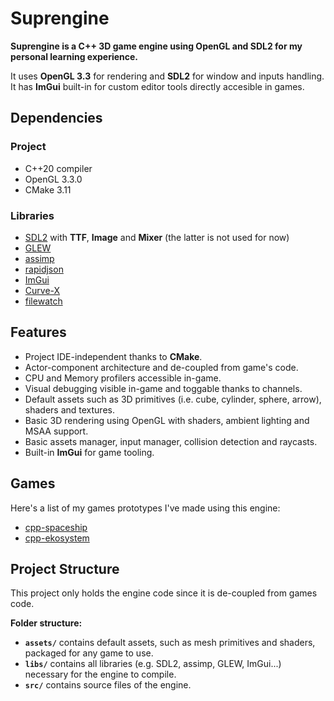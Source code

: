 # Suprengine
**Suprengine is a C++ 3D game engine using OpenGL and SDL2 for my personal learning experience.**

It uses **OpenGL 3.3** for rendering and **SDL2** for window and inputs handling. It has **ImGui** built-in for custom editor tools directly accesible in games.

## Dependencies
### Project
+ C++20 compiler
+ OpenGL 3.3.0
+ CMake 3.11

### Libraries
+ [SDL2](https://github.com/libsdl-org/SDL) with **TTF**, **Image** and **Mixer** (the latter is not used for now)
+ [GLEW](https://github.com/nigels-com/glew)
+ [assimp](https://github.com/assimp/assimp)
+ [rapidjson](https://github.com/Tencent/rapidjson)
+ [ImGui](https://github.com/ocornut/imgui/)
+ [Curve-X](https://github.com/arkaht/cpp-curve-x)
+ [filewatch](https://github.com/ThomasMonkman/filewatch)

## Features
+ Project IDE-independent thanks to **CMake**.
+ Actor-component architecture and de-coupled from game's code.
+ CPU and Memory profilers accessible in-game.
+ Visual debugging visible in-game and toggable thanks to channels.
+ Default assets such as 3D primitives (i.e. cube, cylinder, sphere, arrow), shaders and textures.
+ Basic 3D rendering using OpenGL with shaders, ambient lighting and MSAA support.
+ Basic assets manager, input manager, collision detection and raycasts.
+ Built-in **ImGui** for game tooling.

## Games
Here's a list of my games prototypes I've made using this engine:
+ [cpp-spaceship](https://github.com/arkaht/cpp-spaceship)
+ [cpp-ekosystem](https://github.com/arkaht/cpp-ekosystem)

## Project Structure
This project only holds the engine code since it is de-coupled from games code.

**Folder structure:**
+ **`assets/`** contains default assets, such as mesh primitives and shaders, packaged for any game to use.
+ **`libs/`** contains all libraries (e.g. SDL2, assimp, GLEW, ImGui...) necessary for the engine to compile.
+ **`src/`** contains source files of the engine.

